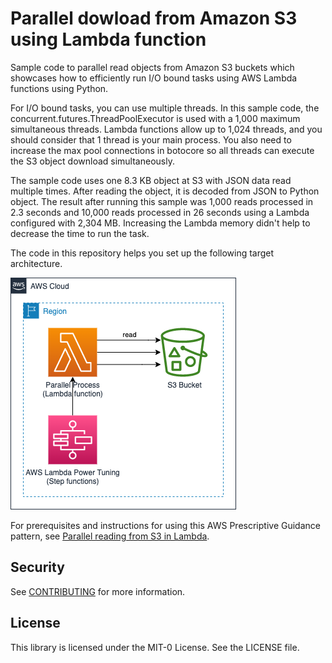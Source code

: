 # Parallel dowload from Amazon S3 using Lambda function

Sample code to parallel read objects from Amazon S3 buckets which
showcases how to efficiently run I/O bound tasks using AWS Lambda
functions using Python.

For I/O bound tasks, you can use multiple threads. In this sample
code, the concurrent.futures.ThreadPoolExecutor is used with a 1,000
maximum simultaneous threads. Lambda functions allow up to 1,024
threads, and you should consider that 1 thread is your main process.
You also need to increase the max pool connections in botocore so all
threads can execute the S3 object download simultaneously.

The sample code uses one 8.3 KB object at S3 with JSON data read 
multiple times. After reading the object, it is decoded from JSON to 
Python object. The result after running this sample was 1,000 reads 
processed in 2.3 seconds and 10,000 reads processed in 26 seconds using 
a Lambda configured with 2,304 MB. Increasing the Lambda memory didn't 
help to decrease the time to run the task.​

The code in this repository helps you set up the following target
architecture.

![Target architecture diagram](architecture.png "Architecture image")​

For prerequisites and instructions for using this AWS Prescriptive
Guidance pattern, see [Parallel reading from S3 in Lambda](https://apg-library.amazonaws.com/content/b46e9b16-9842-4291-adfa-3ef012b89aec). 

## Security

See [CONTRIBUTING](CONTRIBUTING.md#security-issue-notifications) for more information.

## License

This library is licensed under the MIT-0 License. See the LICENSE file.

